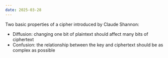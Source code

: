 ```yaml
---
date: 2025-03-28
---
```


Two basic properties of a cipher introduced by Claude Shannon:

- Diffusion: changing one bit of plaintext should affect many bits of ciphertext
- Confusion: the relationship between the key and ciphertext should be as complex as possible
